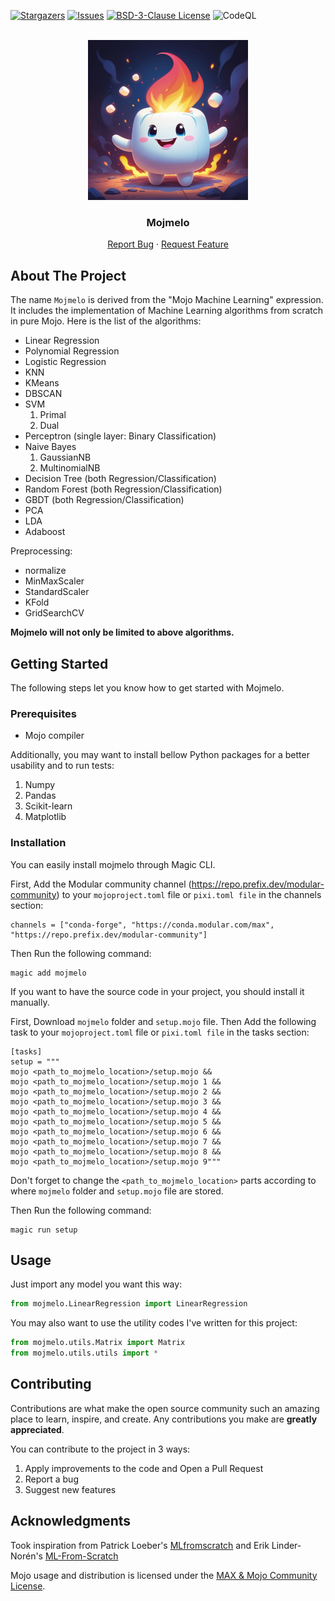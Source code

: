 <a id="readme-top"></a>

[![Stargazers][stars-shield]][stars-url]
[![Issues][issues-shield]][issues-url]
[![BSD-3-Clause License][license-shield]][license-url]
![CodeQL](https://github.com/yetalit/Mojmelo/workflows/CodeQL/badge.svg)

<br />
<div align="center">
  <a href="https://github.com/yetalit/mojmelo">
    <img src="./images/logo-min.jpg" alt="Logo" width="256" height="256">
  </a>
  <h3 align="center">Mojmelo</h3>
  <p align="center">
    <a href="https://github.com/yetalit/mojmelo/issues/new?labels=bug&template=bug-report---.md">Report Bug</a>
    ·
    <a href="https://github.com/yetalit/mojmelo/issues/new?labels=enhancement&template=feature-request---.md">Request Feature</a>
  </p>
</div>

## About The Project

The name `Mojmelo` is derived from the "Mojo Machine Learning" expression. It includes the implementation of Machine Learning algorithms from scratch in pure Mojo.
Here is the list of the algorithms:
* Linear Regression
* Polynomial Regression
* Logistic Regression
* KNN
* KMeans
* DBSCAN
* SVM
    1. Primal
    2. Dual
* Perceptron (single layer: Binary Classification)
* Naive Bayes
    1. GaussianNB
    2. MultinomialNB
* Decision Tree (both Regression/Classification)
* Random Forest (both Regression/Classification)
* GBDT (both Regression/Classification)
* PCA
* LDA
* Adaboost

Preprocessing:
* normalize
* MinMaxScaler
* StandardScaler
* KFold
* GridSearchCV

**Mojmelo will not only be limited to above algorithms.**

## Getting Started

The following steps let you know how to get started with Mojmelo.

### Prerequisites

* Mojo compiler

Additionally, you may want to install bellow Python packages for a better usability and to run tests:
1. Numpy
2. Pandas
3. Scikit-learn
4. Matplotlib

### Installation

You can easily install mojmelo through Magic CLI.

First, Add the Modular community channel (https://repo.prefix.dev/modular-community) to your `mojoproject.toml` file or `pixi.toml file` in the channels section:
```
channels = ["conda-forge", "https://conda.modular.com/max", "https://repo.prefix.dev/modular-community"]
```

Then Run the following command:
```
magic add mojmelo
```

If you want to have the source code in your project, you should install it manually.

First, Download `mojmelo` folder and `setup.mojo` file. Then Add the following task to your `mojoproject.toml` file or `pixi.toml file` in the tasks section:
```
[tasks]
setup = """
mojo <path_to_mojmelo_location>/setup.mojo &&
mojo <path_to_mojmelo_location>/setup.mojo 1 &&
mojo <path_to_mojmelo_location>/setup.mojo 2 &&
mojo <path_to_mojmelo_location>/setup.mojo 3 &&
mojo <path_to_mojmelo_location>/setup.mojo 4 &&
mojo <path_to_mojmelo_location>/setup.mojo 5 &&
mojo <path_to_mojmelo_location>/setup.mojo 6 &&
mojo <path_to_mojmelo_location>/setup.mojo 7 &&
mojo <path_to_mojmelo_location>/setup.mojo 8 &&
mojo <path_to_mojmelo_location>/setup.mojo 9"""
```

Don't forget to change the `<path_to_mojmelo_location>` parts according to where `mojmelo` folder and `setup.mojo` file are stored.

Then Run the following command:
```
magic run setup
```

## Usage

Just import any model you want this way:
```python 
from mojmelo.LinearRegression import LinearRegression
```
You may also want to use the utility codes I've written for this project:
```python 
from mojmelo.utils.Matrix import Matrix
from mojmelo.utils.utils import *
```

## Contributing

Contributions are what make the open source community such an amazing place to learn, inspire, and create. Any contributions you make are **greatly appreciated**.

You can contribute to the project in 3 ways:
1. Apply improvements to the code and Open a Pull Request
2. Report a bug
3. Suggest new features

<!-- ACKNOWLEDGMENTS -->
## Acknowledgments

Took inspiration from Patrick Loeber's <a href='https://github.com/patrickloeber/MLfromscratch/'>MLfromscratch</a> and Erik Linder-Norén's <a href='https://github.com/eriklindernoren/ML-From-Scratch/'>ML-From-Scratch</a>

Mojo usage and distribution is licensed under the [MAX & Mojo Community License](https://www.modular.com/legal/max-mojo-license).


[stars-shield]: https://img.shields.io/github/stars/yetalit/mojmelo?style=social
[stars-url]: https://github.com/yetalit/mojmelo/stargazers
[issues-shield]: https://img.shields.io/github/issues/yetalit/mojmelo
[issues-url]: https://github.com/yetalit/mojmelo/issues
[license-shield]: https://img.shields.io/badge/license-BSD%203--Clause-blue
[license-url]: https://github.com/yetalit/Mojmelo/blob/main/LICENSE
